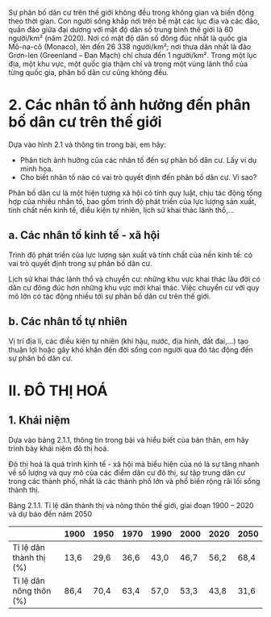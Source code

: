 Sự phân bố dân cư trên thế giới không đều trong không gian và biến động theo thời gian. Con người sống khắp nơi trên bề mặt các lục địa và các đảo, quần đảo giữa đại dương với mật độ dân số trung bình thế giới là 60 người/km² (năm 2020). Nơi có mật độ dân số đông đúc nhất là quốc gia Mô-na-cô (Monaco), lên đến 26 338 người/km²; nơi thưa dân nhất là đảo Grơn-len (Greenland – Đan Mạch) chỉ chưa đến 1 người/km². Trong một lục địa, một khu vực, một quốc gia thậm chí và trong một vùng lãnh thổ của từng quốc gia, phân bố dân cư cũng không đều.

# 2. Các nhân tố ảnh hưởng đến phân bố dân cư trên thế giới

Dựa vào hình 2.1 và thông tin trong bài, em hãy:
- Phân tích ảnh hưởng của các nhân tố đến sự phân bố dân cư. Lấy ví dụ minh họa.
- Cho biết nhân tố nào có vai trò quyết định đến phân bố dân cư. Vì sao?

Phân bố dân cư là một hiện tượng xã hội có tính quy luật, chịu tác động tổng hợp của nhiều nhân tố, bao gồm trình độ phát triển của lực lượng sản xuất, tính chất nền kinh tế, điều kiện tự nhiên, lịch sử khai thác lãnh thổ,...

## a. Các nhân tố kinh tế - xã hội

Trình độ phát triển của lực lượng sản xuất và tính chất của nền kinh tế: có vai trò quyết định trong sự phân bố dân cư.

Lịch sử khai thác lãnh thổ và chuyển cư: những khu vực khai thác lâu đời có dân cư đông đúc hơn những khu vực mới khai thác. Việc chuyển cư với quy mô lớn có tác động nhiều tới sự phân bố dân cư trên thế giới.

## b. Các nhân tố tự nhiên

Vị trí địa lí, các điều kiện tự nhiên (khí hậu, nước, địa hình, đất đai,...) tạo thuận lợi hoặc gây khó khăn đến đời sống con người qua đó tác động đến sự phân bố dân cư.

# II. ĐÔ THỊ HOÁ

## 1. Khái niệm

Dựa vào bảng 2.1.1, thông tin trong bài và hiểu biết của bản thân, em hãy trình bày khái niệm đô thị hoá.

Đô thị hoá là quá trình kinh tế - xã hội mà biểu hiện của nó là sự tăng nhanh về số lượng và quy mô của các điểm dân cư đô thị, sự tập trung dân cư trong các thành phố, nhất là các thành phố lớn và phổ biến rộng rãi lối sống thành thị.

Bảng 2.1.1. Tỉ lệ dân thành thị và nông thôn thế giới, giai đoạn 1900 – 2020 và dự báo đến năm 2050

|                         | 1900 | 1950 | 1970 | 1990 | 2000 | 2020 | 2050 |
| ----------------------- | ---- | ---- | ---- | ---- | ---- | ---- | ---- |
| Tỉ lệ dân thành thị (%) | 13,6 | 29,6 | 36,6 | 43,0 | 46,7 | 56,2 | 68,4 |
| Tỉ lệ dân nông thôn (%) | 86,4 | 70,4 | 63,4 | 57,0 | 53,3 | 43,8 | 31,6 |